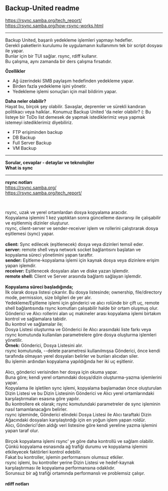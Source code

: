 Backup-United readme
---
https://rsync.samba.org/tech_report/ <br>
https://rsync.samba.org/how-rsync-works.html

---

Backup United, başarılı yedekleme işlemleri yapmayı hedefler.<br>
Gerekli paketlerin kurulumu ile uygulamanın kullanımını tek bir script dosyası ile yapar.<br>
Bunlar için bir TUI sağlar. rsync, rdiff kullanır.<br>
Bu çalışma, aynı zamanda bir ders çalışma fırsatıdır.<br>

**Özellikler**
- Ağ üzerindeki SMB paylaşım hedefinden yedekleme yapar.
- Birden fazla yedekleme işini yönetir.
- Yedekleme işlemi sonuçları için mail bildirim yapar.

**Daha neler olabilir?**<br>
Hayat bu, birçok şey olabilir. Savaşlar, depremler ve sürekli kandıran politikacı veya halklar..
Konumuz Backup United 'da neler olabilir? (:
Bu listeye bir ToDo list demesek de yapmak istediklerimiz veya yapmak istemeyi istediklerimiz diyebiliriz.
- FTP erişiminden backup
- DB Backup
- Full Server Backup
- VM Backup

---

**Sorular, cevaplar - detaylar ve teknolojiler**<br>
**What is sync**<br>

---

**rsync notları**<br>
https://rsync.samba.org/ <br>
https://rsync.samba.org/tech_report/ <br>

<br>

rsync, uzak ve yerel ortamlardan dosya kopyalama aracıdır.<br>
Kopyalama işlemini 1 kez yaptıktan sonra güncelleme davranışı ile çalışabilir ve eşitlenmiş dizinler oluşturur.<br>
rsync, client-server ve sender-receiver işlem ve rollerini çalıştırarak dosya eşitlemesi (sync) yapar.<br>
<br>
**client:** Sync edilecek (eşitlenecek) dosya veya dizinleri temsil eder.<br>
**server:** remote shell veya network socket bağlantısını başlatan ve kopyalama süreci yönetimini yapan taraftır.<br>
**sender:** Eşitleme-kopyalama işlemi için kaynak dosya veya dizinlere erişim yapan işlemdir.<br>
**receiver:** Eşitlenecek dosyaları alan ve diske yazan işlemdir.<br>
**remote shell:** Client ve Server arasında bağlantı sağlayan işlemdir.<br>
<br>
**Kopyalama süreci başladığında;**<br>
İlk olarak dosya listesi çıkarılır. Bu dosya listesinde; ownership, file/directory mode, permission, size bilgileri de yer alır.<br>
Yedekleme/Eşitleme işlemi için gönderici ve alıcı rolünde bir çift uç, remote shell bağlantısında rsync komutları çalışabilir halde bir ortam oluşmuş olur.<br>
Gönderici ve Alıcı rollerini alan uç makineler arası kopyalama işlemi birtakım kontrol ve sağlamalara tabidir.<br>
Bu kontrol ve sağlamalar ile;<br>
Dosya Listesi oluşturma ve Gönderici ile Alıcı arasındaki liste farkı veya rsync komutunda kullanılan parametrelere göre dosya oluşturma işlemleri yönetilir.<br>
**Örnek:**
Gönderici, Dosya Listesini alır.<br>
rsync komutunda, --delete parametresi kullanılmışsa Gönderici, önce kendi tarafında olmayan yerel dosyaları belirler ve bunları alıcıdan siler.<br>
Bu işlemin ardından kopyalama yapıldığında her iki uç eşitlenir.<br>
<br>
Alıcı, gönderici verisinden her dosya için okuma yapar.<br>
Buna göre; kendi yerel ortamındaki dosya/dizin oluşturma-yazma işlemlerini yapar.<br>
Kopyalama ile işletilen sync işlemi, kopyalama başlamadan önce oluşturulan Dizin Listesi ve bu Dizin Listesinin Gönderici ve Alıcı yerel ortamlarındaki<br>
karşılaştırmaları esasına göre yapılır.<br>
Bu kontrollere ek olarak; rsync komutundaki parametreler de sync işleminin nasıl tamamlanacağını belirler.<br>
rsync işleminde, Gönderici elindeki Dosya Listesi ile Alıcı taraftaki Dizin Ağacındaki dosyaları karşılaştırdığı için en yoğun işlem yapan roldür.<br>
Alıcı, Gönderici'den aldığı veri listesine göre kendi yereline yazma işlemini yapan taraf olur.<br>
<br>
Birçok kopyalama işlemi rsync' ye göre daha kontrollü ve sağlam olabilir.<br>
Çünkü kopyalama esnasında ağ trafiği durumu ve kopyalama işlemini etkileyecek faktörleri kontrol edebilir.<br>
Fakat bu kontroller, işlemin performansını olumsuz etkiler.<br>
rsync işlemi, bu kontroller yerine Dizin Listesi ve hedef-kaynak karşılaştırması ile kopyalama performansına odaklıdır.<br>
Sorunsuz bir ağ trafiği ortamında performanslı ve problemsiz çalışır.<br>
<br>
**rdiff notları**<br>

